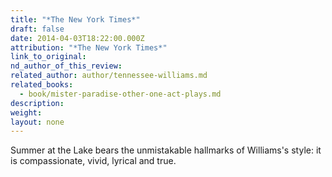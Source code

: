 ```yaml
---
title: "*The New York Times*"
draft: false
date: 2014-04-03T18:22:00.000Z
attribution: "*The New York Times*"
link_to_original:
nd_author_of_this_review:
related_author: author/tennessee-williams.md
related_books:
  - book/mister-paradise-other-one-act-plays.md
description:
weight:
layout: none
---
```

Summer at the Lake bears the unmistakable hallmarks of Williams's style: it is compassionate, vivid, lyrical and true.

